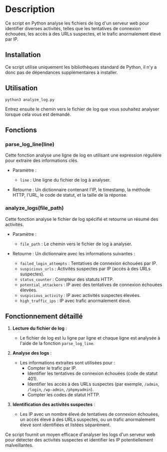 # Description

Ce script en Python analyse les fichiers de log d'un serveur web pour identifier diverses activités, telles que les tentatives de connexion échouées, les accès à des URLs suspectes, et le trafic anormalement élevé par IP.

## Installation

Ce script utilise uniquement les bibliothèques standard de Python, il n'y a donc pas de dépendances supplémentaires à installer.

## Utilisation

```
python3 analyze_log.py
```

Entrez ensuite le chemin vers le fichier de log que vous souhaitez analyser lorsque cela vous est demandé.

## Fonctions

### parse_log_line(line)

Cette fonction analyse une ligne de log en utilisant une expression régulière pour extraire des informations clés.

- Paramètre :
  - `line` : Une ligne du fichier de log à analyser.

- Retourne :
  Un dictionnaire contenant l'IP, le timestamp, la méthode HTTP, l'URL, le code de statut, et la taille de la réponse.

### analyze_logs(file_path)

Cette fonction analyse le fichier de log spécifié et retourne un résumé des activités.

- Paramètre :
  - `file_path` : Le chemin vers le fichier de log à analyser.

- Retourne :
  Un dictionnaire avec les informations suivantes :
  - `failed_login_attempts` : Tentatives de connexion échouées par IP.
  - `suspicious_urls` : Activités suspectes par IP (accès à des URLs suspectes).
  - `status_counter` : Compteur des statuts HTTP.
  - `potential_attackers` : IP avec des tentatives de connexion échouées élevées.
  - `suspicious_activity` : IP avec activités suspectes élevées.
  - `high_traffic_ips` : IP avec trafic anormalement élevé.

## Fonctionnement détaillé

1. **Lecture du fichier de log** :
   - Le fichier de log est lu ligne par ligne et chaque ligne est analysée à l'aide de la fonction `parse_log_line`.

2. **Analyse des logs** :
   - Les informations extraites sont utilisées pour :
     - Compter le trafic par IP.
     - Identifier les tentatives de connexion échouées (code de statut 401).
     - Identifier les accès à des URLs suspectes (par exemple, `/admin`, `/login`, `/wp-admin`, `/phpmyadmin`).
     - Compter les codes de statut HTTP.

3. **Identification des activités suspectes** :
   - Les IP avec un nombre élevé de tentatives de connexion échouées, un accès élevé à des URLs suspectes, ou un trafic anormalement élevé sont identifiées et listées séparément.


Ce script fournit un moyen efficace d'analyser les logs d'un serveur web pour détecter des activités suspectes et identifier les IP potentiellement malveillantes.
